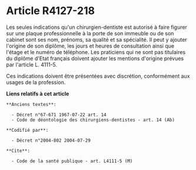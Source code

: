 # Article R4127-218

Les seules indications qu'un chirurgien-dentiste est autorisé à faire figurer sur une plaque professionnelle à la porte de
son immeuble ou de son cabinet sont ses nom, prénoms, sa qualité et sa spécialité. Il peut y ajouter l'origine de son
diplôme, les jours et heures de consultation ainsi que l'étage et le numéro de téléphone. Les praticiens qui ne sont pas
titulaires du diplôme d'Etat français doivent ajouter les mentions d'origine prévues par l'article L. 4111-5.

Ces indications doivent être présentées avec discrétion, conformément aux usages de la profession.

**Liens relatifs à cet article**

	**Anciens textes**:

	  - Décret n°67-671 1967-07-22 art. 14
	  - Code de déontologie des chirurgiens-dentistes - art. 14 (Ab)

	**Codifié par**:

	  - Décret n°2004-802 2004-07-29

	**Cite**:

	  - Code de la santé publique - art. L4111-5 (M)
